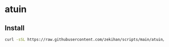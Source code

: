 # atuin

## Install

```bash
curl -sSL https://raw.githubusercontent.com/zekihan/scripts/main/atuin/install.sh | bash
```
